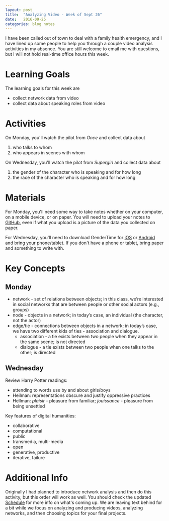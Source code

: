 ```yaml
---
layout: post
title:  "Analyzing Video - Week of Sept 26"
date:   2016-09-25
categories: blog notes
---
```


I have been called out of town to deal with a family health emergency, and I have lined up some people to help you through a couple video analysis activities in my absence. You are still welcome to email me with questions, but I will not hold real-time office hours this week.

# Learning Goals

The learning goals for this week are

- collect network data from video
- collect data about speaking roles from video

# Activities

On Monday, you'll watch the pilot from _Once_ and collect data about

1. who talks to whom
2. who appears in scenes with whom

On Wednesday, you'll watch the pilot from _Supergirl_ and collect data about

1. the gender of the character who is speaking and for how long
2. the race of the character who is speaking and for how long

# Materials

For Monday, you'll need some way to take notes whether on your computer, on a mobile device, or on paper. You will need to upload your notes to [GitHub](https://github.com/libbyh/methods-f16/tree/master/once-data), even if what you upload is a picture of the data you collected on paper.

For Wednesday, you'll need to download GenderTime for [iOS](https://itunes.apple.com/us/app/gendertimer/id926041160?mt=8) or [Android](https://play.google.com/store/apps/details?id=com.gendertimer.gendertimer&hl=en) and bring your phone/tablet. If you don't have a phone or tablet, bring paper and something to write with.

# Key Concepts

## Monday
- network - set of relations between objects; in this class, we’re interested in social networks that are between people or other social actors (e.g., groups)
- node - objects in a network; in today’s case, an individual (the character, not the actor)
- edge/tie - connections between objects in a network; in today’s case, we have two different kids of ties - association and dialogue.
    - association - a tie exists between two people when they appear in the same scene; is not directed
    - dialogue - a tie exists between two people when one talks to the other; is directed

## Wednesday
Review Harry Potter readings:

- attending to words use by and about girls/boys
- Heilman: representations obscure and justify oppressive practices
- Hellman: _plaisir_ - pleasure from familiar; _jouissance_ - pleasure from being unsettled

Key features of digital humanities:

- collaborative
- computational
- public
- transmedia, multi-media
- open
- generative, productive
- iterative, failure

# Additional Info

Originally I had planned to introduce network analysis and then do this activity, but this order will work as well. You should check the updated [Schedule](/schedule) for more info on what's coming up. We are leaving text behind for a bit while we focus on analyzing and producing videos, analyzing networks, and then choosing topics for your final projects.
